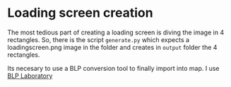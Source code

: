 # Loading screen creation

The most tedious part of creating a loading screen is diving the image in 4 rectangles. So, there is the script ```generate.py``` which expects a loadingscreen.png image in the folder and creates in ```output``` folder the 4 rectangles. 

Its necesary to use a BLP conversion tool to finally import into map. I use <a href="http://www.hiveworkshop.com/forums/tools-560/blp-lab-v0-5-0-a-137599/">BLP Laboratory</a>